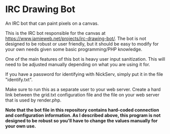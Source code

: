 # IRC Drawing Bot
An IRC bot that can paint pixels on a canvas.

This is the IRC bot responsible for the canvas at https://www.jamieweb.net/projects/irc-drawing-bot/. The bot is not designed to be robust or user friendly, but it should be easy to modify for your own needs given some basic programming/PHP knowledge.

One of the main features of this bot is heavy user input sanitization. This will need to be adjusted manually depending on what you are using it for.

If you have a password for identifying with NickServ, simply put it in the file "identify.txt".

Make sure to run this as a separate user to your web server. Create a hard link between the grid.txt configuration file and the file on your web server that is used by render.php.

**Note that the bot file in this repository contains hard-coded connection and configuration information. As I described above, this program is not designed to be robust so you'll have to change the values manually for your own use.**
